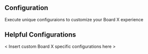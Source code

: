 ## Configuration

Execute unique configuraions to customize your Board X experience

## Helpful Configurations

< Insert custom Board X specific configurations here >
